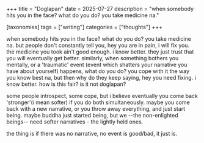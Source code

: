 +++
title = "Doglapan"
date = 2025-07-27
description = "when somebody hits you in the face? what do you do? you take medicine na."

[taxonomies]
tags = ["writing"]
categories = ["thoughts"]
+++

when somebody hits you in the face? what do you do? you take medicine na. but people don't constantly tell you, hey you are in pain, i will fix you. the medicine you took ain't good enough. i know better. they just trust that you will eventually get better. similarly, when something bothers you mentally, or a 'traumatic' event (event which shatters your narrative you have about yourself) happens, what do you do? you cope with it the way you know best na, but then why do they keep saying, hey you need fixing. i know better. how is this fair? is it not doglapan? 

<!-- more -->

some people introspect, some cope, but i believe eventually you come back 'stronger'(i mean softer) if you do both simultaneously. maybe you come back with a new narrative, or you throw away everything, and just start being. maybe buddha just started being, but we --the non-enlighted beings-- need softer narratives - the lightly held ones.

the thing is if there was no narrative, no event is good/bad, it just is.
